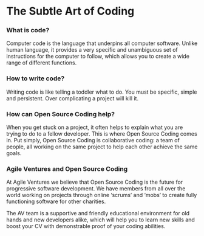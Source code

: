 # The Subtle Art of Coding

### What is code?

Computer code is the language that underpins all computer software. Unlike human language, it provides a very specific and unambiguous set of instructions for the computer to follow, which allows you to create a wide range of different functions.

### How to write code?

Writing code is like telling a toddler what to do. You must be specific, simple and persistent. Over complicating a project will kill it.

### How can Open Source Coding help?

When you get stuck on a project, it often helps to explain what you are trying to do to a fellow developer. This is where Open Source Coding comes in. Put simply, Open Source Coding is collaborative coding: a team of people, all working on the same project to help each other achieve the same goals.

### Agile Ventures and Open Source Coding

At Agile Ventures we believe that Open Source Coding is the future for progressive software development. We have members from all over the world working on projects through online ‘scrums’ and ‘mobs’ to create fully functioning software for other charities.

The AV team is a supportive and friendly educational environment for old hands and new developers alike, which will help you to learn new skills and boost your CV with demonstrable proof of your coding abilities.
